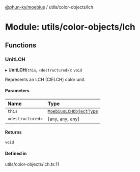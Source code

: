 [@phun-ky/moebius](../README.md) / utils/color-objects/lch

# Module: utils/color-objects/lch

## Functions

### UnitLCH

▸ **UnitLCH**(`this`, `«destructured»`): `void`

Represents an LCH (CIELCH) color unit.

#### Parameters

| Name | Type |
| :------ | :------ |
| `this` | [`MoebiusLCHObjectType`](types.md#moebiuslchobjecttype) |
| `«destructured»` | [`any`, `any`, `any`] |

#### Returns

`void`

#### Defined in

utils/color-objects/lch.ts:11
